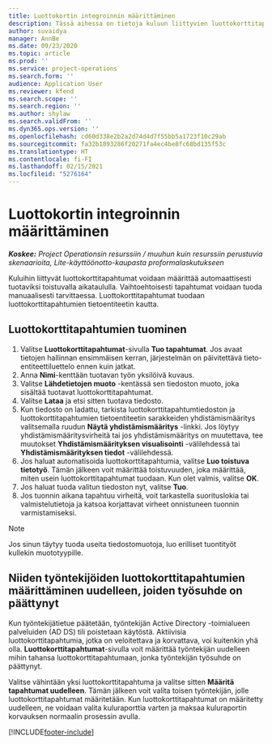 ```yaml
---
title: Luottokortin integroinnin määrittäminen
description: Tässä aihessa on tietoja kuluun liittyvien luottokorttitapahtumien tuomisesta ja ylläpitämisestä.
author: suvaidya
manager: AnnBe
ms.date: 09/23/2020
ms.topic: article
ms.prod: ''
ms.service: project-operations
ms.search.form: ''
audience: Application User
ms.reviewer: kfend
ms.search.scope: ''
ms.search.region: ''
ms.author: shylaw
ms.search.validFrom: ''
ms.dyn365.ops.version: ''
ms.openlocfilehash: cd60d338e2b2a2d74d4d7f55bb5a1723f10c29ab
ms.sourcegitcommit: fa32b1893286f20271fa4ec4be8fc68bd135f53c
ms.translationtype: HT
ms.contentlocale: fi-FI
ms.lasthandoff: 02/15/2021
ms.locfileid: "5276164"
---
```

# <a name="set-up-credit-card-integration"></a>Luottokortin integroinnin määrittäminen

_**Koskee:** Project Operationsin resurssiin / muuhun kuin resurssiin perustuvia skenaarioita, Lite-käyttöönotto-kaupasta proformalaskutukseen_

Kuluihin liittyvät luottokorttitapahtumat voidaan määrittää automaattisesti tuotaviksi toistuvalla aikataululla. Vaihtoehtoisesti tapahtumat voidaan tuoda manuaalisesti tarvittaessa. Luottokorttitapahtumat tuodaan luottokorttitapahtumien tietoentiteetin kautta.

## <a name="import-credit-card-transactions"></a>Luottokorttitapahtumien tuominen

1. Valitse **Luottokorttitapahtumat**-sivulla **Tuo tapahtumat**. Jos avaat tietojen hallinnan ensimmäisen kerran, järjestelmän on päivitettävä tieto-entiteettiluettelo ennen kuin jatkat.
2. Anna **Nimi**-kenttään tuotavan työn yksilöivä kuvaus.
3. Valitse **Lähdetietojen muoto** -kentässä sen tiedoston muoto, joka sisältää tuotavat luottokorttitapahtumat.
4. Valitse **Lataa** ja etsi sitten tuotava tiedosto.
5. Kun tiedosto on ladattu, tarkista luottokorttitapahtumtiedoston ja luottokorttitapahtumien tietoentiteetin sarakkeiden yhdistämismääritys valitsemalla ruudun **Näytä yhdistämismääritys** -linkki. Jos löytyy yhdistämismääritysvirheitä tai jos yhdistämismääritys on muutettava, tee muutokset **Yhdistämismäärityksen visualisointi** -välilehdessä tai **Yhdistämismäärityksen tiedot** -välilehdessä.
6. Jos haluat automatisoida luottokorttitapahtumia, valitse **Luo toistuva tietotyö**. Tämän jälkeen voit määrittää toistuvuuden, joka määrittää, miten usein luottokorttitapahtumat tuodaan. Kun olet valmis, valitse **OK**.
7. Jos haluat tuoda valitun tiedoston nyt, valitse **Tuo**.
8. Jos tuonnin aikana tapahtuu virheitä, voit tarkastella suorituslokia tai valmistelutietoja ja katsoa korjattavat virheet onnistuneen tuonnin varmistamiseksi.

> [!NOTE]
> Jos sinun täytyy tuoda useita tiedostomuotoja, luo erilliset tuontityöt kullekin muototyypille.

## <a name="reassign-the-credit-card-transactions-for-terminated-employees"></a>Niiden työntekijöiden luottokorttitapahtumien määrittäminen uudelleen, joiden työsuhde on päättynyt

Kun työntekijätietue päätetään, työntekijän Active Directory -toimialueen palveluiden (AD DS) tili poistetaan käytöstä. Aktiivisia luottokorttitapahtumia, jotka on veloitettava ja korvattava, voi kuitenkin yhä olla. **Luottokorttitapahtumat**-sivulla voit määrittää työntekijän uudelleen mihin tahansa luottokorttitapahtumaan, jonka työntekijän työsuhde on päättynyt.

Valitse vähintään yksi luottokorttitapahtuma ja valitse sitten **Määritä tapahtumat uudelleen**. Tämän jälkeen voit valita toisen työntekijän, jolle luottokorttitapahtumat määritetään. Kun luottokorttitapahtumat on määritetty uudelleen, ne voidaan valita kuluraporttia varten ja maksaa kuluraportin korvauksen normaalin prosessin avulla.


[!INCLUDE[footer-include](../includes/footer-banner.md)]